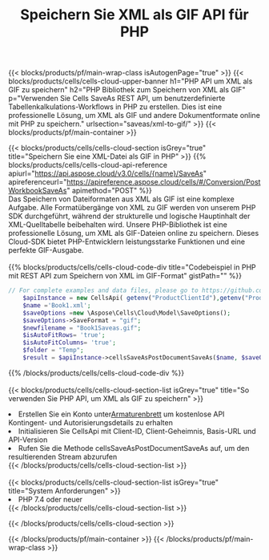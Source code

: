 ﻿---
title:  Speichern Sie XML als GIF API für PHP
description:  Cloud-APIs und SDKs für Microsoft Excel und OpenOffice Calc. Konvertieren Sie die Tabelle in ein anderes Dateiformat.
url: /de/php/saveas/xml-to-gif/
---
{{< blocks/products/pf/main-wrap-class isAutogenPage="true" >}}
{{< blocks/products/cells/cells-cloud-upper-banner h1="PHP API um XML als GIF zu speichern" h2="PHP Bibliothek zum Speichern von XML als GIF" p="Verwenden Sie Cells SaveAs REST API, um benutzerdefinierte Tabellenkalkulations-Workflows in PHP zu erstellen. Dies ist eine professionelle Lösung, um XML als GIF und andere Dokumentformate online mit PHP zu speichern." urlsection="saveas/xml-to-gif/" >}}
{{< blocks/products/pf/main-container >}}

{{< blocks/products/cells/cells-cloud-section isGrey="true" title="Speichern Sie eine XML-Datei als GIF in PHP" >}}
{{% blocks/products/cells/cells-cloud-api-reference apiurl="https://api.aspose.cloud/v3.0/cells/{name}/SaveAs" apireferenceurl="https://apireference.aspose.cloud/cells/#/Conversion/PostWorkbookSaveAs" apimethod="POST" %}}
<br/>
Das Speichern von Dateiformaten aus XML als GIF ist eine komplexe Aufgabe. Alle Formatübergänge von XML zu GIF werden von unserem PHP SDK durchgeführt, während der strukturelle und logische Hauptinhalt der XML-Quelltabelle beibehalten wird. Unsere PHP-Bibliothek ist eine professionelle Lösung, um XML als GIF-Dateien online zu speichern. Dieses Cloud-SDK bietet PHP-Entwicklern leistungsstarke Funktionen und eine perfekte GIF-Ausgabe.
<br/>
<br/>
{{% blocks/products/cells/cells-cloud-code-div title="Codebeispiel in PHP mit REST API zum Speichern von XML im GIF-Format" gistPath="" %}}
  
```php
// For complete examples and data files, please go to https://github.com/aspose-cells-cloud/aspose-cells-cloud-php/
    $apiInstance = new CellsApi( getenv("ProductClientId"),getenv("ProductClientSecret") );
    $name ='Book1.xml';
    $saveOptions =new \Aspose\Cells\Cloud\Model\SaveOptions();
    $saveOptions->SaveFormat = "gif";
    $newfilename = "Book1Saveas.gif";
    $isAutoFitRows= 'true';
    $isAutoFitColumns= 'true';
    $folder = "Temp";
    $result = $apiInstance->cellsSaveAsPostDocumentSaveAs($name, $saveOptions, $newfilename,$isAutoFitRows, $isAutoFitColumns, $folder);
```
  
{{% /blocks/products/cells/cells-cloud-code-div %}}
<br/>
<br/>
{{< blocks/products/cells/cells-cloud-section-list isGrey="true" title="So verwenden Sie PHP API, um XML als GIF zu speichern" >}}
<li> Erstellen Sie ein Konto unter<a href="https://dashboard.aspose.cloud/">Armaturenbrett</a> um kostenlose API Kontingent- und Autorisierungsdetails zu erhalten</li>
<li>Initialisieren Sie CellsApi mit Client-ID, Client-Geheimnis, Basis-URL und API-Version</li>
<li>Rufen Sie die Methode cellsSaveAsPostDocumentSaveAs auf, um den resultierenden Stream abzurufen</li>
{{< /blocks/products/cells/cells-cloud-section-list >}}
<br/>
<br/>
{{< blocks/products/cells/cells-cloud-section-list isGrey="true" title="System Anforderungen" >}}
<li>PHP 7.4 oder neuer</li>
{{< /blocks/products/cells/cells-cloud-section-list >}}

{{< /blocks/products/cells/cells-cloud-section >}}

{{< /blocks/products/pf/main-container >}}
{{< /blocks/products/pf/main-wrap-class >}}
